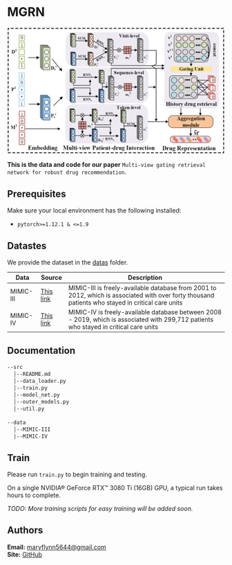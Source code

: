 # MGRN

![](fig/1.png)

**This is the data and code for our paper** `Multi-view gating retrieval network for robust drug
recommendation`.

## Prerequisites

Make sure your local environment has the following installed:


* `pytorch>=1.12.1 & <=1.9`

## Datastes

We provide the dataset in the [datas](datas/) folder.

| Data                          | Source | Description |
|-----| ----- |---|
| MIMIC-III                     | [This link](https://physionet.org/content/mimiciii/1.4/) | MIMIC-III is freely-available database from 2001 to 2012, which is associated with over forty thousand patients who stayed in critical care units |
| MIMIC-IV                      | [This link](https://physionet.org/content/mimiciv/2.2/) | MIMIC-IV is freely-available database between 2008 - 2019, which is associated with 299,712 patients who stayed in critical care units            |

## Documentation

```
--src
  │--README.md
  │--data_loader.py
  │--train.py
  │--model_net.py
  │--outer_models.py
  │--util.py
  
--data
  │--MIMIC-III
  |--MIMIC-IV

```

## Train

Please run `train.py` to begin training and testing.

On a single NVIDIA® GeForce RTX™ 3080 Ti (16GB) GPU, a typical run takes hours to complete.

*TODO: More training scripts for easy training will be added soon.*


## Authors

**Email:** maryflynn5644@gmail.com \
**Site:** [GitHub](https://github.com/kyosen258)
